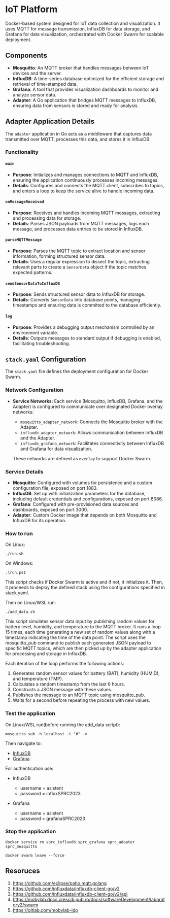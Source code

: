 # IoT Platform

Docker-based system designed for IoT data collection and visualization. It uses MQTT for message transmission, InfluxDB for data storage, and Grafana for data visualization, orchestrated with Docker Swarm for scalable deployment.

## Components

- **Mosquitto**: An MQTT broker that handles messages between IoT devices and the server.
- **InfluxDB**: A time-series database optimized for the efficient storage and retrieval of time-stamped data.
- **Grafana**: A tool that provides visualization dashboards to monitor and analyze sensor data.
- **Adapter**: A Go application that bridges MQTT messages to InfluxDB, ensuring data from sensors is stored and ready for analysis.

## Adapter Application Details

The `adapter` application in Go acts as a middleware that captures data transmitted over MQTT, processes this data, and stores it in InfluxDB.

### Functionality

#### `main`
- **Purpose**: Initializes and manages connections to MQTT and InfluxDB, ensuring the application continuously processes incoming messages.
- **Details**: Configures and connects the MQTT client, subscribes to topics, and enters a loop to keep the service alive to handle incoming data.

#### `onMessageReceived`
- **Purpose**: Receives and handles incoming MQTT messages, extracting and processing data for storage.
- **Details**: Parses JSON payloads from MQTT messages, logs each message, and processes data entries to be stored in InfluxDB.

#### `parseMQTTMessage`
- **Purpose**: Parses the MQTT topic to extract location and sensor information, forming structured sensor data.
- **Details**: Uses a regular expression to dissect the topic, extracting relevant parts to create a `SensorData` object if the topic matches expected patterns.

#### `sendSensorDataToInfluxDB`
- **Purpose**: Sends structured sensor data to InfluxDB for storage.
- **Details**: Converts `SensorData` into database points, managing timestamps and ensuring data is committed to the database efficiently.

#### `log`
- **Purpose**: Provides a debugging output mechanism controlled by an environment variable.
- **Details**: Outputs messages to standard output if debugging is enabled, facilitating troubleshooting.

## `stack.yaml` Configuration

The `stack.yaml` file defines the deployment configuration for Docker Swarm.

### Network Configuration

- **Service Networks**: Each service (Mosquitto, InfluxDB, Grafana, and the Adapter) is configured to communicate over designated Docker overlay networks:
  - `mosquitto_adapter_network`: Connects the Mosquitto broker with the Adapter.
  - `influxdb_adapter_network`: Allows communication between InfluxDB and the Adapter.
  - `influxdb_grafana_network`: Facilitates connectivity between InfluxDB and Grafana for data visualization.
  
  These networks are defined as `overlay` to support Docker Swarm.

### Service Details

- **Mosquitto**: Configured with volumes for persistence and a custom configuration file, exposed on port 1883.
- **InfluxDB**: Set up with initialization parameters for the database, including default credentials and configurations, exposed on port 8086.
- **Grafana**: Configured with pre-provisioned data sources and dashboards, exposed on port 3000.
- **Adapter**: Custom Docker image that depends on both Mosquitto and InfluxDB for its operation.


### How to run

On Linux:

```
./run.sh
```

On Windows:

```
.\run.ps1
```

This script checks if Docker Swarm is active and if not, it initializes it. 
Then, it proceeds to deploy the defined stack using the configurations specified in stack.yaml.


Then on Linux/WSL run:

```
./add_data.sh
```

This script simulates sensor data input by publishing random values for battery level, humidity, and temperature to the MQTT broker. 
It runs a loop 15 times, each time generating a new set of random values along with a timestamp indicating the time of the data point. 
The script uses the mosquitto_pub command to publish each generated JSON payload to specific MQTT topics, which are then picked up by 
the adapter application for processing and storage in InfluxDB.

Each iteration of the loop performs the following actions:

1. Generates random sensor values for battery (BAT), humidity (HUMID), and temperature (TMP).
2. Calculates a random timestamp from the last 6 hours.
3. Constructs a JSON message with these values.
4. Publishes the message to an MQTT topic using mosquitto_pub.
5. Waits for a second before repeating the process with new values.

### Test the application

On Linux/WSL run(before running the add_data script):

```
mosquitto_sub -h localhost -t "#" -v
```

Then navigate to:

* [InfluxDB](http://localhost:8086/)
* [Grafana](http://localhost:3000/)

For authentication use: 

* InfluxDB
  - username = asistent
  - password = influxSPRC2023
 
* Grafana
  - username = asistent
  - password = grafanaSPRC2023

### Stop the application

```
docker service rm sprc_influxdb sprc_grafana sprc_adapter sprc_mosquitto
```

```
docker swarm leave --force
```

## Resoruces

1. https://github.com/eclipse/paho.mqtt.golang
2. https://github.com/influxdata/influxdb-client-go/v2
3. https://github.com/influxdata/influxdb-client-go/v2/api
4. https://mobylab.docs.crescdi.pub.ro/docs/softwareDevelopment/laboratory2/swarm
5. https://gitlab.com/mobylab-idp

